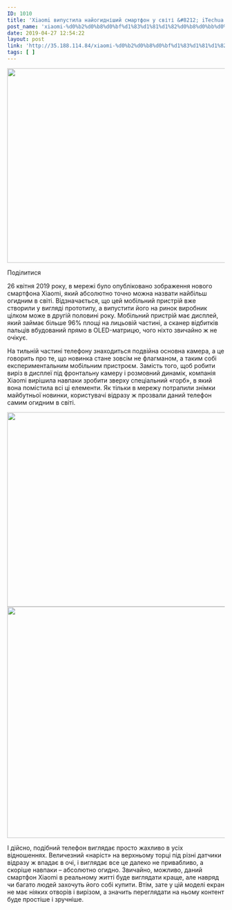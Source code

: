 ```yaml
---
ID: 1010
title: 'Xiaomi випустила найогидніший смартфон у світі &#8212; iTechua &#8212; новини, гаджети, технології'
post_name: 'xiaomi-%d0%b2%d0%b8%d0%bf%d1%83%d1%81%d1%82%d0%b8%d0%bb%d0%b0-%d0%bd%d0%b0%d0%b9%d0%be%d0%b3%d0%b8%d0%b4%d0%bd%d1%96%d1%88%d0%b8%d0%b9-%d1%81%d0%bc%d0%b0%d1%80%d1%82%d1%84%d0%be%d0%bd-%d1%83-%d1%81'
date: 2019-04-27 12:54:22
layout: post
link: 'http://35.188.114.84/xiaomi-%d0%b2%d0%b8%d0%bf%d1%83%d1%81%d1%82%d0%b8%d0%bb%d0%b0-%d0%bd%d0%b0%d0%b9%d0%be%d0%b3%d0%b8%d0%b4%d0%bd%d1%96%d1%88%d0%b8%d0%b9-%d1%81%d0%bc%d0%b0%d1%80%d1%82%d1%84%d0%be%d0%bd-%d1%83-%d1%81/'
tags: [ ]
---
```

 <div class="td-post-content" readability="67">
<div class="td-post-featured-image"><a href="https://itechua.com/wp-content/uploads/2019/04/XIaomi-New-01.jpg" data-caption><img width="696" height="449" class="entry-thumb td-modal-image" src="https://itechua.com/wp-content/uploads/2019/04/XIaomi-New-01-696x449.jpg" srcset="https://itechua.com/wp-content/uploads/2019/04/XIaomi-New-01-696x449.jpg 696w, https://itechua.com/wp-content/uploads/2019/04/XIaomi-New-01-300x194.jpg 300w, https://itechua.com/wp-content/uploads/2019/04/XIaomi-New-01-768x495.jpg 768w, https://itechua.com/wp-content/uploads/2019/04/XIaomi-New-01-651x420.jpg 651w, https://itechua.com/wp-content/uploads/2019/04/XIaomi-New-01.jpg 800w" sizes="(max-width: 696px) 100vw, 696px" alt title="XIaomi-New-01"></a></div> <div data-wpusb-component="buttons-section">
<div class="wpusb wpusb-square-plus" id="wpusb-container-square-plus" data-element-url="https%3A%2F%2Fitechua.com%2Fsmartphones%2F59559" data-element-title="Xiaomi%20%D0%B2%D0%B8%D0%BF%D1%83%D1%81%D1%82%D0%B8%D0%BB%D0%B0%20%D0%BD%D0%B0%D0%B9%D0%BE%D0%B3%D0%B8%D0%B4%D0%BD%D1%96%D1%88%D0%B8%D0%B9%20%D1%81%D0%BC%D0%B0%D1%80%D1%82%D1%84%D0%BE%D0%BD%20%D1%83%20%D1%81%D0%B2%D1%96%D1%82%D1%96" data-attr-reference="59559" data-attr-nonce="a1aaa99a59" data-is-term="0" data-disabled-share-counts="1" data-wpusb-component="counter-social-share">
<p><span>Поділитися</span></p> </div> </div> <p>26 квітня 2019 року, в мережі було опубліковано зображення нового смартфона Xiaomi, який абсолютно точно можна назвати найбільш огидним в світі.&nbsp;Відзначається, що цей мобільний пристрій вже створили у вигляді прототипу, а випустити його на ринок виробник цілком може в другій половині року.&nbsp;Мобільний пристрій має дисплей, який займає більше 96% площі на лицьовій частині, а сканер відбитків пальців вбудований прямо в OLED-матрицю, чого ніхто звичайно ж не очікує.</p>
<p>На тильній частині телефону знаходиться подвійна основна камера, а це говорить про те, що новинка стане зовсім не флагманом, а таким собі експериментальним мобільним пристроєм.&nbsp;Замість того, щоб робити виріз в дисплеї під фронтальну камеру і розмовний динамік, компанія Xiaomi вирішила навпаки зробити зверху спеціальний «горб», в який вона помістила всі ці елементи.&nbsp;Як тільки в мережу потрапили знімки майбутньої новинки, користувачі відразу ж прозвали даний телефон самим огидним в світі.</p>
<p><img class="alignnone size-full wp-image-59561" src="https://itechua.com/wp-content/uploads/2019/04/XIaomi-New.jpg" alt width="680" height="449" srcset="https://itechua.com/wp-content/uploads/2019/04/XIaomi-New.jpg 680w, https://itechua.com/wp-content/uploads/2019/04/XIaomi-New-300x198.jpg 300w, https://itechua.com/wp-content/uploads/2019/04/XIaomi-New-636x420.jpg 636w" sizes="(max-width: 680px) 100vw, 680px"><img class="alignnone size-full wp-image-59560" src="https://itechua.com/wp-content/uploads/2019/04/XIaomi-New-2.jpg" alt width="800" height="534" srcset="https://itechua.com/wp-content/uploads/2019/04/XIaomi-New-2.jpg 800w, https://itechua.com/wp-content/uploads/2019/04/XIaomi-New-2-300x200.jpg 300w, https://itechua.com/wp-content/uploads/2019/04/XIaomi-New-2-768x513.jpg 768w, https://itechua.com/wp-content/uploads/2019/04/XIaomi-New-2-696x465.jpg 696w, https://itechua.com/wp-content/uploads/2019/04/XIaomi-New-2-629x420.jpg 629w" sizes="(max-width: 800px) 100vw, 800px"></p>
<p>І дійсно, подібний телефон виглядає просто жахливо в усіх відношеннях.&nbsp;Величезний «наріст» на верхньому торці під різні датчики відразу ж впадає в очі, і виглядає все це далеко не привабливо, а скоріше навпаки – абсолютно огидно.&nbsp;Звичайно, можливо, даний смартфон Xiaomi в реальному житті буде виглядати краще, але навряд чи багато людей захочуть його собі купити.&nbsp;Втім, зате у цій моделі екран не має ніяких отворів і вирізом, а значить переглядати на ньому контент буде простіше і зручніше.</p> </div>
<footer> </footer> 